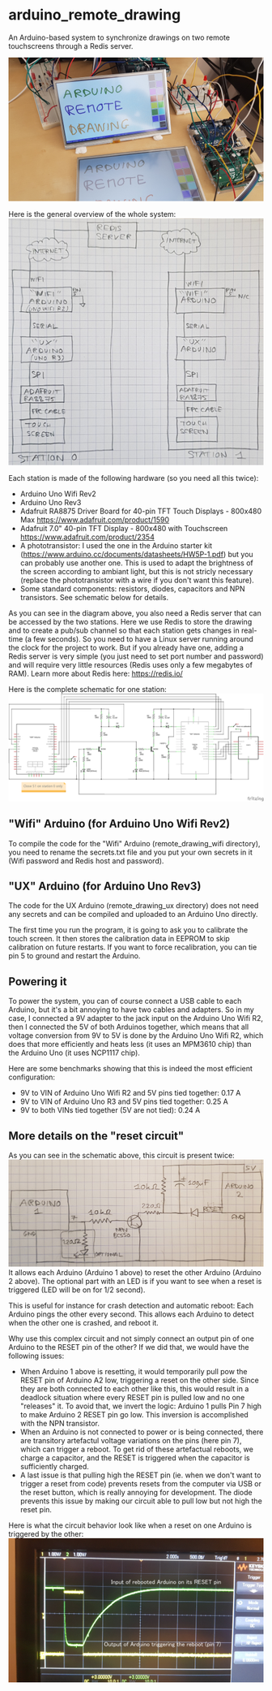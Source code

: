 # arduino_remote_drawing
An Arduino-based system to synchronize drawings on two remote touchscreens through a Redis server.

![Photo of what the project looks like](/images/overview.jpg?raw=true)

Here is the general overview of the whole system:
![General diagram](/schematics/overview.jpg?raw=true)

Each station is made of the following hardware (so you need all this twice):
* Arduino Uno Wifi Rev2
* Arduino Uno Rev3
* Adafruit RA8875 Driver Board for 40-pin TFT Touch Displays - 800x480 Max https://www.adafruit.com/product/1590
* Adafruit 7.0" 40-pin TFT Display - 800x480 with Touchscreen https://www.adafruit.com/product/2354
* A phototransistor: I used the one in the Arduino starter kit (https://www.arduino.cc/documents/datasheets/HW5P-1.pdf) but you can probably use another one. This is used to adapt the brightness of the screen according to ambiant light, but this is not stricly necessary (replace the phototransistor with a wire if you don't want this feature).
* Some standard components: resistors, diodes, capacitors and NPN transistors. See schematic below for details.

As you can see in the diagram above, you also need a Redis server that can be accessed by the two stations. Here we use Redis to store the drawing and to create a pub/sub channel so that each station gets changes in real-time (a few seconds). So you need to have a Linux server running around the clock for the project to work. But if you already have one, adding a Redis server is very simple (you just need to set port number and password) and will require very little resources (Redis uses only a few megabytes of RAM). Learn more about Redis here: https://redis.io/

Here is the complete schematic for one station:
![Complete schematic](/schematics/complete_schematic.png?raw=true)

## "Wifi" Arduino (for Arduino Uno Wifi Rev2)
To compile the code for the "Wifi" Arduino (remote_drawing_wifi directory), you need to rename the secrets.txt file and you put your own secrets in it (Wifi password and Redis host and password).

## "UX" Arduino (for Arduino Uno Rev3)
The code for the UX Arduino (remote_drawing_ux directory) does not need any secrets and can be compiled and uploaded to an Arduino Uno directly.

The first time you run the program, it is going to ask you to calibrate the touch screen. It then stores the calibration data in EEPROM to skip calibration on future restarts. If you want to force recalibration, you can tie pin 5 to ground and restart the Arduino.

## Powering it
To power the system, you can of course connect a USB cable to each Arduino, but it's a bit annoying to have two cables and adapters. So in my case, I connected a 9V adapter to the jack input on the Arduino Uno Wifi R2, then I connected the 5V of both Arduinos together, which means that all voltage conversion from 9V to 5V is done by the Arduino Uno Wifi R2, which does that more efficiently and heats less (it uses an MPM3610 chip) than the Arduino Uno (it uses NCP1117 chip).

Here are some benchmarks showing that this is indeed the most efficient configuration:
* 9V to VIN of Arduino Uno Wifi R2 and 5V pins tied together: 0.17 A
* 9V to VIN of Arduino Uno R3 and 5V pins tied together: 0.25 A
* 9V to both VINs tied together (5V are not tied): 0.24 A

## More details on the "reset circuit"
As you can see in the schematic above, this circuit is present twice:
![Reset circuit](/schematics/reset_circuit.jpg?raw=true)
It allows each Arduino (Arduino 1 above) to reset the other Arduino (Arduino 2 above). The optional part with an LED is if you want to see when a reset is triggered (LED will be on for 1/2 second).

This is useful for instance for crash detection and automatic reboot: Each Arduino pings the other every second. This allows each Arduino to detect when the other one is crashed, and reboot it.

Why use this complex circuit and not simply connect an output pin of one Arduino to the RESET pin of the other? If we did that, we would have the following issues:
* When Arduino 1 above is resetting, it would temporarily pull pow the RESET pin of Arduino A2 low, triggering a reset on the other side. Since they are both connected to each other like this, this would result in a deadlock situation where every RESET pin is pulled low and no one "releases" it. To avoid that, we invert the logic: Arduino 1 pulls Pin 7 high to make Arduino 2 RESET pin go low. This inversion is accomplished with the NPN transistor.
* When an Arduino is not connected to power or is being connected, there are transitory artefactul voltage variations on the pins (here pin 7), which can trigger a reboot. To get rid of these artefactual reboots, we charge a capacitor, and the RESET is triggered when the capacitor is sufficiently charged.
* A last issue is that pulling high the RESET pin (ie. when we don't want to trigger a reset from code) prevents resets from the computer via USB or the reset button, which is really annoying for development. The diode prevents this issue by making our circuit able to pull low but not high the reset pin.

Here is what the circuit behavior look like when a reset on one Arduino is triggered by the other:
![Pin 7 and RESET pin measures on an oscilloscope](/benchmarks/reboot%20system/20210622_190719.jpg?raw=true)

